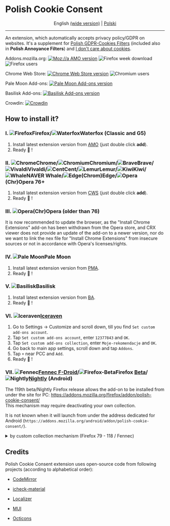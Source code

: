 # Polish Cookie Consent

<div align="center">

  English [(wide version)](/README.md) | [Polski](/README.pl.md)

</div>

-----------------------------
An extension, which automatically accepts privacy policy/GDPR on websites. It's a supplement for [Polish GDPR-Cookies Filters](https://subscribe.adblockplus.org/?location=https://raw.githubusercontent.com/MajkiIT/polish-ads-filter/master/cookies_filters/adblock_cookies.txt&title=Polskie%20Filtry%20RODO-Ciasteczkowe) (included also in **Polish Annoyance Filters**) and [I don't care about cookies](https://subscribe.adblockplus.org/?location=https://www.i-dont-care-about-cookies.eu/abp/&title=I%20dont%20care%20about%20cookies).

Addons.mozilla.org: [![Moz://a AMO version](https://img.shields.io/amo/v/polish-cookie-consent.svg?label=AMO "Moz://a AMO version")](https://addons.mozilla.org/firefox/addon/polish-cookie-consent?utm_source=git "Moz://a AMO version") ![Firefox week download](https://img.shields.io/amo/dw/polish-cookie-consent.svg?label=downloads "Firefox week download")
![Firefox users](https://img.shields.io/amo/users/polish-cookie-consent.svg?label=users "Firefox week users")

Chrome Web Store: [![Chrome Web Store version](https://img.shields.io/chrome-web-store/v/bniijddcmabghibaojbkbnngbedopbno.svg?label=CWS "Chrome Web Store version")](https://chrome.google.com/webstore/detail/polish-cookie-consent/bniijddcmabghibaojbkbnngbedopbno "Chrome Web Store version") ![Chromium users](https://img.shields.io/chrome-web-store/users/bniijddcmabghibaojbkbnngbedopbno.svg?label=users "Chromium users")

Pale Moon Add-ons: [![Pale Moon Add-ons version](https://img.shields.io/badge/PMA-v1.45.1-%23007ec6.svg "Pale Moon Add-ons version")](https://addons.palemoon.org/addon/pcc/ "Pale Moon Add-ons version")

Basilisk Add-ons: [![Basilisk Add-ons version](https://img.shields.io/badge/BA-v1.45.1-%23007ec6.svg "Basilisk Add-ons version")](https://addons.basilisk-browser.org/addon/pcc/ "Basilisk Add-ons version")

Crowdin: [![Crowdin](https://badges.crowdin.net/polish-cookie-consent/localized.svg)](https://crowdin.com/project/polish-cookie-consent)

## **How to install it?**<a name="jak-zainstalowac"></a><a name="jak-zainstalować"></a>

### **I. ![Firefox][Firefox]Firefox/![Waterfox][Waterfox]Waterfox (Classic and G5)**
1. Install latest extension version from [AMO](https://addons.mozilla.org/pl/firefox/addon/polish-cookie-consent?utm_source=git) (just double click **add**).
2. Ready :tada: !

### **II. ![Chrome][Chrome]Chrome/![Chromium][Chromium]Chromium/![Brave][Brave]Brave/![Vivaldi][Vivaldi]Vivaldi/![Cent][Cent]Cent/![Lemur][Lemur]Lemur/![Kiwi][Kiwi]Kiwi/![Whale][Whale]NAVER Whale/![Edge][Edge](Chrom)Edge/![Opera][Opera](Chr)Opera 76+**<a name="ii-chromiumandlemurs"></a><a name="ii-chromechromiumvivaldicentyandexkiwinaver-whalechromedge"></a><a name="iii-chropera"></a>
1. Install latest extension version from [CWS](https://chrome.google.com/webstore/detail/polish-cookie-consent/bniijddcmabghibaojbkbnngbedopbno) (just double click **add**).
2. Ready :tada: !

### **III. ![Opera][Opera](Chr)Opera (older than 76)**
<!--
1. Install [Install Chrome Extensions](https://addons.opera.com/extensions/details/install-chrome-extensions/) extension.
2. Go to [CWS](https://chrome.google.com/webstore/detail/polish-cookie-consent/bniijddcmabghibaojbkbnngbedopbno) and click `Add to Opera`, and then `OK`.
2. Click `Install`.
3. Ready :tada: !
-->
It is now recommended to update the browser, as the "Install Chrome Extensions" add-on has been withdrawn from the Opera store, and CRX viewer does not provide an update of the add-on to a newer version, nor do we want to link the nex file for "Install Chrome Extensions" from insecure sources or not in accordance with Opera's licenses/rights.


### **IV. ![Pale Moon][Pale Moon]Pale Moon**
1. Install latest extension version from [PMA](https://addons.palemoon.org/addon/pcc/).
2. Ready :tada: !

### **V. ![Basilisk][Basilisk]Basilisk**
1. Install latest extension version from [BA](https://addons.basilisk-browser.org/addon/pcc/).
2. Ready :tada: !

### **VI. ![Iceraven][Iceraven][Iceraven](https://github.com/fork-maintainers/iceraven-browser)**
1. Go to Settings -> Customize and scroll down, till you find `Set custom add-ons account`.
2. Tap `Set custom add-ons account`, enter `12377843` and `OK`.
3. Tap `Set custom add-ons collection`, enter `Moje-rekomendacje` and `OK`.
4. Go back to main app settings, scroll down and tap `Addons`.
5. Tap `+` near PCC and `Add`.
6. Ready :tada: !

### **VII. ![Fennec][Fennec][Fennec F-Droid](https://f-droid.org/en/packages/org.mozilla.fennec_fdroid/)/![Firefox-Beta][Firefox-Beta]Firefox [Beta](https://play.google.com/store/apps/details?id=org.mozilla.firefox_beta)/![Nightly][Nightly][Nightly](https://play.google.com/store/apps/details?id=org.mozilla.fenix)** (Android)<a name="vii-fennec-f-droidfirefox-nightly-android"></a>

The 119th beta/Nightly Firefox release allows the add-on to be installed from under the site for PC: https://addons.mozilla.org/firefox/addon/polish-cookie-consent/ <br>
This mechanism may require deactivating your own collection.

It is not known when it will launch from under the address dedicated for Android (`https://addons.mozilla.org/android/addon/polish-cookie-consent/`).

<details> <summary> by custom collection mechanism (Firefox 79 - 118 / Fennec) </summary>

1. Tap on the three dot menu and select Settings => About Fennec/Firefox Nightly.
2. Tap the app logo five times until the “Debug menu enabled” notification appears.
3. Navigate back to main app settings => Custom Add-on collection.
4. Tap `Collection owner (User ID)` and enter `12377843`.
5. Tap `Collection name`, enter `Moje-rekomendacje` and click `OK`.
6. Browser will close in order to apply `Moje-rekomendacje` collection, so you will need to relaunch it by manual.
7. Go to `Addons`.
8. Tap `+` near PCC and `Add`.
9. Ready :tada: !
10. You can find a list of rest allowed add-ons by Moz://a on: [https://addons.mozilla.org/](https://addons.mozilla.org/), expanding those recommended (since Firefox 85 some of addons can be installed again directly from Moz://a Addons Store). If the site does not allow the installation of a narrow group of add-ons, you may want to consider disabling the temporarily added collection.

</details>


[Firefox]: https://cdnjs.cloudflare.com/ajax/libs/browser-logos/73.0.0/firefox/firefox_24x24.png "Mozilla Firefox"
[Firefox-Beta]:https://cdnjs.cloudflare.com/ajax/libs/browser-logos/73.0.0/firefox-beta/firefox-beta_24x24.png "Mozilla Firefox Beta"
[Waterfox]: https://raw.githubusercontent.com/WaterfoxCo/Waterfox/current-esr91/browser/branding/waterfox/default24.png "Waterfox"
[Fennec]: https://i.imgur.com/CBLmX7q.png?1 "Fennec F-Droid"
[Iceraven]: https://i.imgur.com/jpbS8lO.png?1 "Iceraven"
[Nightly]: https://cdnjs.cloudflare.com/ajax/libs/browser-logos/73.0.0/firefox-nightly/firefox-nightly_24x24.png "Firefox Nightly"
[Brave]: https://cdnjs.cloudflare.com/ajax/libs/browser-logos/73.0.0/brave/brave_24x24.png "Brave"
[Chrome]: https://cdnjs.cloudflare.com/ajax/libs/browser-logos/73.0.0/chrome/chrome_24x24.png "Google Chrome"
[Chromium]: https://cdnjs.cloudflare.com/ajax/libs/browser-logos/73.0.0/chromium/chromium_24x24.png "Chromium"
[Vivaldi]: https://cdnjs.cloudflare.com/ajax/libs/browser-logos/73.0.0/vivaldi/vivaldi_24x24.png "Vivaldi"
[Opera]: https://cdnjs.cloudflare.com/ajax/libs/browser-logos/73.0.0/opera/opera_24x24.png "Opera"
[Cent]: https://cdnjs.cloudflare.com/ajax/libs/browser-logos/48.0.4/cent/cent_24x24.png "Cent Browser"
[Lemur]: https://i.imgur.com/ASzfL56.png "Lemur Browser"
[Kiwi]: https://raw.githubusercontent.com/scribblemaniac/browser-logos/41d6542b2d122f5b65d8f259cf5ffbdb3b89831d/src/kiwi/kiwi_24x24.png "Kiwi Browser"
[Whale]: https://i.imgur.com/r8YdC2G.png?1 "NAVER Whale Browser"
[Edge]: https://cdnjs.cloudflare.com/ajax/libs/browser-logos/73.0.0/edge/edge_24x24.png "Microsoft ChromEdge"
[Pale Moon]: https://cdnjs.cloudflare.com/ajax/libs/browser-logos/73.0.0/pale-moon/pale-moon_24x24.png "Pale Moon"
[Basilisk]: https://cdnjs.cloudflare.com/ajax/libs/browser-logos/73.0.0/basilisk/basilisk_24x24.png "Basilisk"
## **Credits**

Polish Cookie Consent extension uses open-source code from following projects (according to alphabetical order):

* [CodeMirror](https://github.com/codemirror/codemirror)

* [icheck-material](https://github.com/bantikyan/icheck-material)

* [Localizer](https://github.com/TinyWebEx/Localizer)

* [MUI](https://github.com/muicss/mui)

* [Octicons](https://github.com/primer/octicons/)
